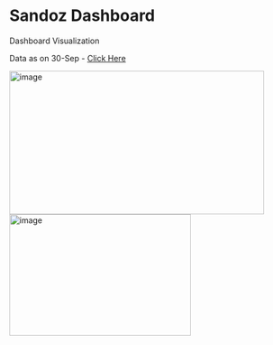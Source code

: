 # Sandoz Dashboard
Dashboard Visualization

Data as on 30-Sep - <a href="https://cognizantonline-my.sharepoint.com/personal/2428726_cognizant_com/Documents/Data%20on%2030-Sep.xlsx?web=1">Click Here</a>


<img width="452" height="254" alt="image" src="https://github.com/user-attachments/assets/666998ab-7f95-4192-825d-973b23fd5ce3" /><img width="322" height="215" alt="image" src="https://github.com/user-attachments/assets/2b51d0ca-441a-429f-b1a2-c42105adedc4" />


